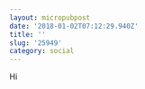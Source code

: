 ```yaml
---
layout: micropubpost
date: '2018-01-02T07:12:29.940Z'
title: ''
slug: '25949'
category: social
---
```

Hi

